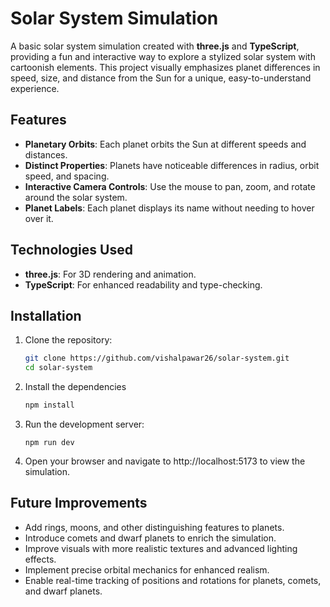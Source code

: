 # Solar System Simulation

A basic solar system simulation created with **three.js** and **TypeScript**, providing a fun and interactive way to explore a stylized solar system with cartoonish elements. This project visually emphasizes planet differences in speed, size, and distance from the Sun for a unique, easy-to-understand experience.

## Features

- **Planetary Orbits**: Each planet orbits the Sun at different speeds and distances.
- **Distinct Properties**: Planets have noticeable differences in radius, orbit speed, and spacing.
- **Interactive Camera Controls**: Use the mouse to pan, zoom, and rotate around the solar system.
- **Planet Labels**: Each planet displays its name without needing to hover over it.

## Technologies Used

- **three.js**: For 3D rendering and animation.
- **TypeScript**: For enhanced readability and type-checking.

## Installation

1. Clone the repository:

   ```bash
   git clone https://github.com/vishalpawar26/solar-system.git
   cd solar-system
   ```

2. Install the dependencies

   ```bash
   npm install
   ```

3. Run the development server:

   ```base
   npm run dev
   ```

4. Open your browser and navigate to http://localhost:5173 to view the simulation.

## Future Improvements

- Add rings, moons, and other distinguishing features to planets.
- Introduce comets and dwarf planets to enrich the simulation.
- Improve visuals with more realistic textures and advanced lighting effects.
- Implement precise orbital mechanics for enhanced realism.
- Enable real-time tracking of positions and rotations for planets, comets, and dwarf planets.

